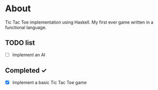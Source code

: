 # About
Tic Tac Toe implementation using Haskell. My first ever game written in a functional language.

## TODO list
- [ ] Implement an AI 

## Completed ✓
- [x] Implement a basic Tic Tac Toe game